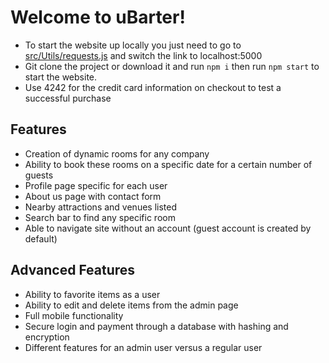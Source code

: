 # Welcome to uBarter!
- To start the website up locally you just need to go to [src/Utils/requests.js](https://github.com/RogerRandomDev/reactfinal/blob/main/src/Utils/requests.js)  and switch the link to localhost:5000
- Git clone the project or download it and run `npm i` then run `npm start` to start the website.
- Use 4242 for the credit card information on checkout to test a successful purchase
## Features
- Creation of dynamic rooms for any company
- Ability to book these rooms on a specific date for a certain number of guests
- Profile page specific for each user
- About us page with contact form
- Nearby attractions and venues listed
- Search bar to find any specific room
- Able to navigate site without an account (guest account is created by default)
## Advanced Features
- Ability to favorite items as a user
- Ability to edit and delete items from the admin page
- Full mobile functionality
- Secure login and payment through a database with hashing and encryption
- Different features for an admin user versus a regular user
